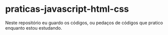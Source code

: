 # praticas-javascript-html-css

Neste repositório eu guardo os códigos, ou pedaços de códigos que pratico enquanto estou estudando.
